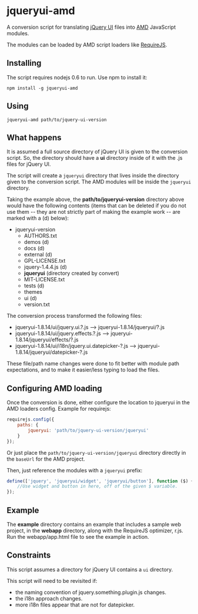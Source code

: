 # jqueryui-amd

A conversion script for translating [jQuery UI](http://jqueryui.com/) files into
[AMD](https://github.com/amdjs/amdjs-api/wiki/AMD) JavaScript modules.

The modules can be loaded by AMD script loaders like [RequireJS](http://requirejs.org).

## Installing

The script requires nodejs 0.6 to run. Use npm to install it:

    npm install -g jqueryui-amd

## Using

    jqueryui-amd path/to/jquery-ui-version

## What happens

It is assumed a full source directory of jQuery UI is given to the conversion
script. So, the directory should have a **ui** directory inside of it with the
.js files for jQuery UI.

The script will create a `jqueryui` directory that lives inside the directory given to
the conversion script. The AMD modules will be inside the `jqueryui` directory.

Taking the example above, the **path/to/jqueryui-version**
directory above would have the following contents (items that can be deleted if
you do not use them -- they are not strictly part of making the example
work -- are marked with a (d) below):

* jqueryui-version
    * AUTHORS.txt
    * demos (d)
    * docs (d)
    * external (d)
    * GPL-LICENSE.txt
    * jquery-1.4.4.js (d)
    * **jqueryui** (directory created by convert)
    * MIT-LICENSE.txt
    * tests (d)
    * themes
    * ui (d)
    * version.txt

The conversion process transformed the following files:

* jqueryui-1.8.14/ui/jquery.ui.?.js --> jqueryui-1.8.14/jqueryui/?.js
* jqueryui-1.8.14/ui/jquery.effects.?.js --> jqueryui-1.8.14/jqueryui/effects/?.js
* jqueryui-1.8.14/ui/i18n/jquery.ui.datepicker-?.js --> jqueryui-1.8.14/jqueryui/datepicker-?.js

These file/path name changes were done to fit better with module path expectations,
and to make it easier/less typing to load the files.

## Configuring AMD loading

Once the conversion is done, either configure the location to jqueryui in
the AMD loaders config. Example for requirejs:

```javascript
requirejs.config({
    paths: {
        jqueryui: 'path/to/jquery-ui-version/jqueryui'
    }
});
```

Or just place the `path/to/jquery-ui-version/jqueryui` directory directly in
the `baseUrl` for the AMD project.

Then, just reference the modules with a `jqueryui` prefix:

```javascript
define(['jquery', 'jqueryui/widget', 'jqueryui/button'], function ($) {
    //Use widget and button in here, off of the given $ variable.
});
```

## Example

The **example** directory contains an example that includes a sample web
project, in the **webapp** directory, along with the RequireJS optimizer, r.js.
Run the webapp/app.html file to see the example in action.

## Constraints

This script assumes a directory for jQuery UI contains a `ui` directory.

This script will need to be revisited if:

* the naming convention of jquery.something.plugin.js changes.
* the i18n approach changes.
* more i18n files appear that are not for datepicker.
